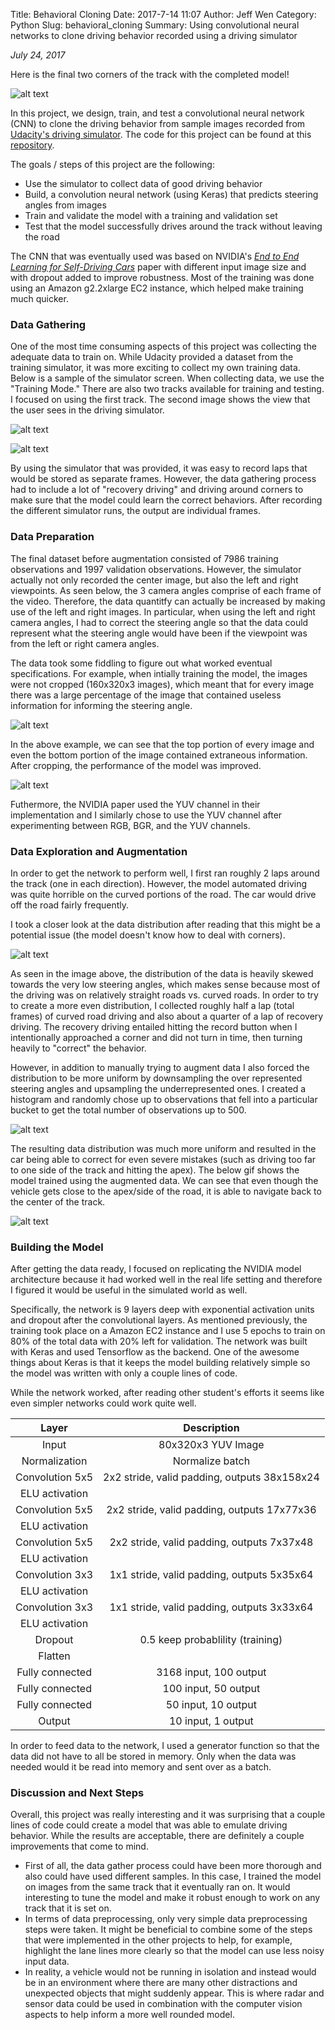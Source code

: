Title: Behavioral Cloning
Date: 2017-7-14 11:07
Author: Jeff Wen
Category: Python
Slug: behavioral_cloning
Summary: Using convolutional neural networks to clone driving behavior recorded using a driving simulator

_July 24, 2017_

[//]: # (Image References)

[simulator_screen]: /images/sdcnd/simulator_screen.png "Simulator Screen"
[simulator_car]: /images/sdcnd/simulator_car.png "Simulator Car"
[sample_simulator_image]: /images/sdcnd/sample_simulator_image.png "Sample Simulator Image"
[original_simulator_image]: /images/sdcnd/original_simulator_image.png "Original Simulator Image"
[cropped_simulator_image]: /images/sdcnd/cropped_simulator_image.png "Cropped Simulator Image"
[original_distribution]: /images/sdcnd/original_distribution.png "Original Distribution"
[augmented_distribution]: /images/sdcnd/augmented_distribution.png "Augmented Distribution"
[final_gif]: /images/sdcnd/final.gif "Final Run"
[recovery_gif]: /images/sdcnd/recovery.gif "Recovery"

Here is the final two corners of the track with the completed model!

![alt text][final_gif]

In this project, we design, train, and test a convolutional neural network (CNN) to clone the driving behavior from sample images recorded from [Udacity's driving simulator](https://github.com/udacity/self-driving-car-sim). The code for this project can be found at this [repository](https://github.com/jeffwen/sdcnd_behavioral_cloning). 

The goals / steps of this project are the following:
* Use the simulator to collect data of good driving behavior
* Build, a convolution neural network (using Keras) that predicts steering angles from images
* Train and validate the model with a training and validation set
* Test that the model successfully drives around the track without leaving the road

The CNN that was eventually used was based on NVIDIA's _[End to End Learning for Self-Driving Cars](https://arxiv.org/pdf/1604.07316v1.pdf)_ paper with different input image size and with dropout added to improve robustness. Most of the training was done using an Amazon g2.2xlarge EC2 instance, which helped make training much quicker.

### Data Gathering
One of the most time consuming aspects of this project was collecting the adequate data to train on. While Udacity provided a dataset from the training simulator, it was more exciting to collect my own training data. Below is a sample of the simulator screen. When collecting data, we use the "Training Mode." There are also two tracks available for training and testing. I focused on using the first track. The second image shows the view that the user sees in the driving simulator.

![alt text][simulator_screen]

![alt text][simulator_car]

By using the simulator that was provided, it was easy to record laps that would be stored as separate frames. However, the data gathering process had to include a lot of "recovery driving" and driving around corners to make sure that the model could learn the correct behaviors. After recording the different simulator runs, the output are individual frames.

### Data Preparation
The final dataset before augmentation consisted of 7986 training observations and 1997 validation observations. However, the simulator actually not only recorded the center image, but also the left and right viewpoints. As seen below, the 3 camera angles comprise of each frame of the video. Therefore, the data quantitfy can actually be increased by making use of the left and right images. In particular, when using the left and right camera angles, I had to correct the steering angle so that the data could represent what the steering angle would have been if the viewpoint was from the left or right camera angles.

The data took some fiddling to figure out what worked eventual specifications. For example, when intially training the model, the images were not cropped (160x320x3 images), which meant that for every image there was a large percentage of the image that contained useless information for informing the steering angle. 

![alt text][original_simulator_image]

In the above example, we can see that the top portion of every image and even the bottom portion of the image contained extraneous information. After cropping, the performance of the model was improved.

![alt text][cropped_simulator_image]

Futhermore, the NVIDIA paper used the YUV channel in their implementation and I similarly chose to use the YUV channel after experimenting between RGB, BGR, and the YUV channels. 

### Data Exploration and Augmentation
In order to get the network to perform well, I first ran roughly 2 laps around the track (one in each direction). However, the model automated driving was quite horrible on the curved portions of the road. The car would drive off the road fairly frequently. 

I took a closer look at the data distribution after reading that this might be a potential issue (the model doesn't know how to deal with corners).

![alt text][original_distribution]

As seen in the image above, the distribution of the data is heavily skewed towards the very low steering angles, which makes sense because most of the driving was on relatively straight roads vs. curved roads. In order to try to create a more even distribution, I collected roughly half a lap (total frames) of curved road driving and also about a quarter of a lap of recovery driving. The recovery driving entailed hitting the record button when I intentionally approached a corner and did not turn in time, then turning heavily to "correct" the behavior. 

However, in addition to manually trying to augment data I also forced the distribution to be more uniform by downsampling the over represented steering angles and upsampling the underrepresented ones. I created a histogram and randomly chose up to observations that fell into a particular bucket to get the total number of observations up to 500.

![alt text][augmented_distribution]

The resulting data distribution was much more uniform and resulted in the car being able to correct for even severe mistakes (such as driving too far to one side of the track and hitting the apex). The below gif shows the model trained using the augmented data. We can see that even though the vehicle gets close to the apex/side of the road, it is able to navigate back to the center of the track.

![alt text][recovery_gif]

### Building the Model
After getting the data ready, I focused on replicating the NVIDIA model architecture because it had worked well in the real life setting and therefore I figured it would be useful in the simulated world as well. 

Specifically, the network is 9 layers deep with exponential activation units and dropout after the convolutional layers. As mentioned previously, the training took place on a Amazon EC2 instance and I use 5 epochs to train on 80% of the total data with 20% left for validation. The network was built with Keras and used Tensorflow as the backend. One of the awesome things about Keras is that it keeps the model building relatively simple so the model was written with only a couple lines of code.

While the network worked, after reading other student's efforts it seems like even simpler networks could work quite well.

| Layer         		| Description    	        					| 
|:---------------------:|:---------------------------------------------:| 
| Input         		| 80x320x3 YUV Image                 	   		| 
| Normalization     	| Normalize batch	                            |
| Convolution 5x5     	| 2x2 stride, valid padding, outputs 38x158x24 	|
| ELU activation		|												|
| Convolution 5x5	    | 2x2 stride, valid padding, outputs 17x77x36   |
| ELU activation        |                                               |
| Convolution 5x5	    | 2x2 stride, valid padding, outputs 7x37x48    |
| ELU activation        |                                               |
| Convolution 3x3	    | 1x1 stride, valid padding, outputs 5x35x64    |
| ELU activation        |                                               |
| Convolution 3x3	    | 1x1 stride, valid padding, outputs 3x33x64    |
| ELU activation        |                                               |
| Dropout               | 0.5 keep probablility (training)              |
| Flatten               |                                               |
| Fully connected		| 3168 input, 100 output     					|
| Fully connected		| 100 input, 50 output     				     	|
| Fully connected		| 50 input, 10 output     				     	|
| Output         		| 10 input, 1 output     				     	|

In order to feed data to the network, I used a generator function so that the data did not have to all be stored in memory. Only when the data was needed would it be read into memory and sent over as a batch.

### Discussion and Next Steps
Overall, this project was really interesting and it was surprising that a couple lines of code could create a model that was able to emulate driving behavior. While the results are acceptable, there are definitely a couple improvements that come to mind.

* First of all, the data gather process could have been more thorough and also could have used different samples. In this case, I trained the model on images from the same track that it eventually ran on. It would interesting to tune the model and make it robust enough to work on any track that it is set on.
* In terms of data preprocessing, only very simple data preprocessing steps were taken. It might be beneficial to combine some of the steps that were implemented in the other projects to help, for example, highlight the lane lines more clearly so that the model can use less noisy input data.
* In reality, a vehicle would not be running in isolation and instead would be in an environment where there are many other distractions and unexpected objects that might suddenly appear. This is where radar and sensor data could be used in combination with the computer vision aspects to help inform a more well rounded model. 
